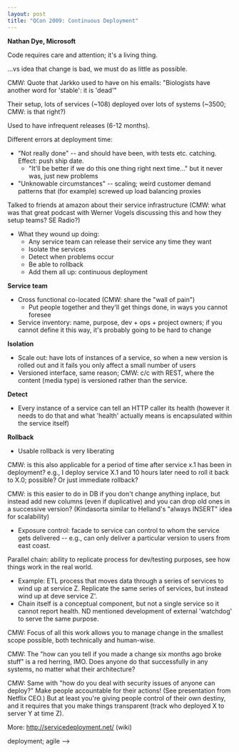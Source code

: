 ```yaml
---
layout: post
title: "QCon 2009: Continuous Deployment"
---
```




<p><strong>Nathan Dye, Microsoft</strong></p>

<p>Code requires care and attention; it's a living thing.</p>

<p>...vs idea that change is bad, we must do as little as possible.</p>

<p>CMW: Quote that Jarkko used to have on his emails: "Biologists
have another word for 'stable': it is 'dead'"</p>

<p>Their setup, lots of services (~108) deployed over lots of
systems (~3500; CMW: is that right?)</p>

<p>Used to have infrequent releases (6-12 months).</p>

<p>Different errors at deployment time:</p>

<ul>
<li>"Not really done" -- and should have been, with tests
etc. catching. Effect: push ship date.
<ul>
<li>"It'll be better if we do this one thing right next
time..." but it never was, just new problems</li>
</ul></li>
<li>"Unknowable circumstances" -- scaling; weird customer
demand patterns that (for example) screwed up load
balancing proxies</li>
</ul>

<p>Talked to friends at amazon about their service infrastructure
(CMW: what was that great podcast with Werner Vogels discussing
this and how they setup teams? SE Radio?)</p>

<ul>
<li>What they wound up doing:
<ul>
<li>Any service team can release their service any time they
want</li>
<li>Isolate the services</li>
<li>Detect when problems occur</li>
<li>Be able to rollback</li>
<li>Add them all up: continuous deployment</li>
</ul></li>
</ul>

<p><strong>Service team</strong></p>

<ul>
<li>Cross functional co-located (CMW: share the "wall of pain")
<ul>
<li>Put people together and they'll get things done, in
ways you cannot foresee</li>
</ul></li>
<li>Service inventory: name, purpose, dev + ops + project
owners; if you cannot define it this way, it's probably
going to be hard to change</li>
</ul>

<p><strong>Isolation</strong></p>

<ul>
<li>Scale out: have lots of instances of a service, so when a
new version is rolled out and it fails you only affect a
small number of users</li>
<li>Versioned interface, same reason; CMW: c/c with REST, where
the content (media type) is versioned rather than the
service.</li>
</ul>

<p><strong>Detect</strong></p>

<ul>
<li>Every instance of a service can tell an HTTP caller its
health (however it needs to do that and what 'health'
actually means is encapsulated within the service itself)</li>
</ul>

<p><strong>Rollback</strong></p>

<ul>
<li>Usable rollback is very liberating</li>
</ul>

<p>CMW: is this also applicable for a period of time after service
x.1 has been in deployment? e.g., I deploy service X.1 and 10
hours later need to roll it back to X.0; possible? Or just
immediate rollback?</p>

<p>CMW: is this easier to do in DB if you don't change anything inplace,
but instead add new columns (even if duplicative) and you can
drop old ones in a successive version? (Kindasorta similar to
Helland's "always INSERT" idea for scalability)</p>

<ul>
<li>Exposure control: facade to service can control to whom the
service gets delivered -- e.g., can only deliver a
particular version to users from east coast.</li>
</ul>

<p>Parallel chain: ability to replicate process for dev/testing
purposes, see how things work in the real world. </p>

<ul>
<li>Example: ETL process that moves data through a series of
services to wind up at service Z. Replicate the same series
of services, but instead wind up at deve service Z'.</li>
<li>Chain itself is a conceptual component, but not a single
service so it cannot report health. ND mentioned
development of external 'watchdog' to serve the same
purpose.</li>
</ul>

<p>CMW: Focus of all this work allows you to manage change in the
smallest scope possible, both technically and human-wise.</p>

<p>CMW: The "how can you tell if you made a change six months ago
broke stuff" is a red herring, IMO. Does anyone do that
successfully in any systems, no matter what their architecture?</p>

<p>CMW: Same with "how do you deal with security issues of anyone
can deploy?" Make people accountable for their actions! (See
presentation from Netflix CEO.) But at least you're giving people
control of their own destiny, and it requires that you make
things transparent (track who deployed X to server Y at time Z).</p>

<p>More: 
<a href="http://servicedeployment.net/">http://servicedeployment.net/</a>
(wiki)</p>

deployment; agile  -->


